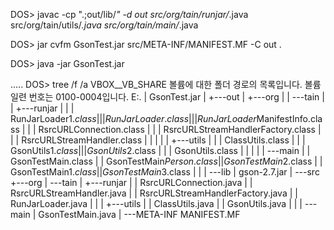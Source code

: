 DOS> javac -cp ".;out/lib/*" -d out src/org/tain/runjar/*.java src/org/tain/utils/*.java src/org/tain/main/*.java

DOS> jar cvfm GsonTest.jar src/META-INF/MANIFEST.MF -C out .

DOS> java -jar GsonTest.jar

.....
DOS> tree /f /a
VBOX__VB_SHARE 볼륨에 대한 폴더 경로의 목록입니다.
볼륨 일련 번호는 0100-0004입니다.
E:.
|   GsonTest.jar
|
+---out
|   +---org
|   |   \---tain
|   |       +---runjar
|   |       |       RunJarLoader$1.class
|   |       |       RunJarLoader.class
|   |       |       RunJarLoader$ManifestInfo.class
|   |       |       RsrcURLConnection.class
|   |       |       RsrcURLStreamHandlerFactory.class
|   |       |       RsrcURLStreamHandler.class
|   |       |
|   |       +---utils
|   |       |       ClassUtils.class
|   |       |       GsonUtils$1.class
|   |       |       GsonUtils$2.class
|   |       |       GsonUtils.class
|   |       |
|   |       \---main
|   |               GsonTestMain.class
|   |               GsonTestMain$Person.class
|   |               GsonTestMain$2.class
|   |               GsonTestMain$1.class
|   |               GsonTestMain$3.class
|   |
|   \---lib
|           gson-2.7.jar
|
\---src
    +---org
    |   \---tain
    |       +---runjar
    |       |       RsrcURLConnection.java
    |       |       RsrcURLStreamHandler.java
    |       |       RsrcURLStreamHandlerFactory.java
    |       |       RunJarLoader.java
    |       |
    |       +---utils
    |       |       ClassUtils.java
    |       |       GsonUtils.java
    |       |
    |       \---main
    |               GsonTestMain.java
    |
    \---META-INF
            MANIFEST.MF

